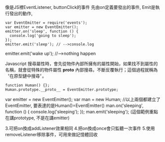 像是JS裡EventListener, buttonClick的事件
先由on定義要發出的事件, Emit是執行發出的動作,

	var EventEmitter = require('events');
	var emitter = new EventEmitter();
	emitter.on('sleep', function () {
	  console.log('going to sleep');
	});
	emitter.emit('sleep'); // -->console.log 
  emitter.emit('wake up'); //-->nothing happen 


Javascript 搜尋屬性時，會先從物件內部所擁有的屬性開始，如果找不到屬性的名稱，就會從特殊的物件屬性 __proto__ 內部搜尋。不斷反覆執行；這個過程就稱為〝在原型鏈中搜尋〞。

	function Human() {};
	Human.prototype.__proto__ = EventEmitter.prototype;
  var emitter = new EventEmitter();
	var man = new Human;
  //以上兩個都建立了EventEmitter, 要表達的是Human()=EventEmitter()
	man.on('sleeping', function () {
	  console.log('sleeping');
	});
	man.emit('sleeping');
	(這個範例重點在講prototype, 不是在講emitter)

3.可把on換成addListener效果相同
4.把on換成once會只監聽一次事件	
5.使用removeListener移除事件，可用來做記憶體回收
